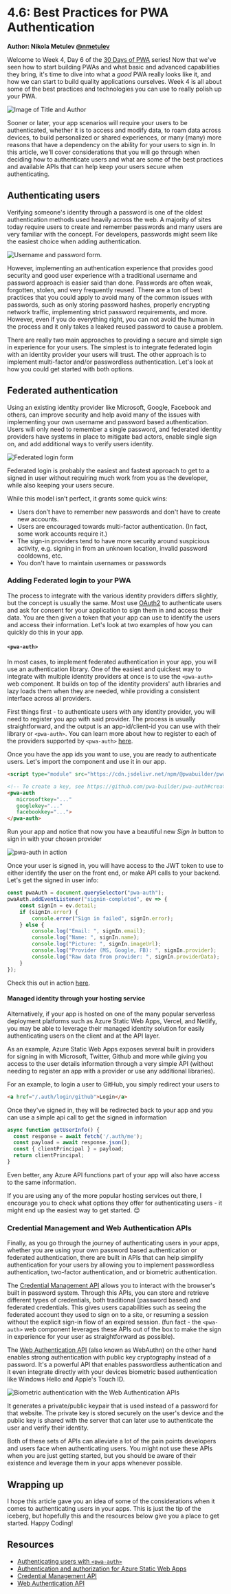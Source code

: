 # 4.6: Best Practices for PWA Authentication

**Author: Nikola Metulev [@nmetulev](https://twitter.com/nmetulev)**

Welcome to Week 4, Day 6 of the [30 Days of PWA](https://aka.ms/learn-pwa/30Days-blog) series! Now that we've seen how to start building PWAs and what basic and advanced capabilities they bring, it's time to dive into what a _good_ PWA really looks like it, and how we can start to build quality applications ourselves. Week 4 is all about some of the best practices and technologies you can use to really polish up your PWA.


![Image of Title and Author](_media/day6.png)

Sooner or later, your app scenarios will require your users to be authenticated, whether it is to access and modify data, to roam data across devices, to build personalized or shared experiences, or many (many) more reasons that have a dependency on the ability for your users to sign in. In this article, we'll cover considerations that you will go through when deciding how to authenticate users and what are some of the best practices and available APIs that can help keep your users secure when authenticating.

## Authenticating users

Verifying someone's identity through a password is one of the oldest authentication methods used heavily across the web. A majority of sites today require users to create and remember passwords and many users are very familiar with the concept. For developers, passwords might seem like the easiest choice when adding authentication. 

![Username and password form.](_media/day6-password.png)

However, implementing an authentication experience that provides good security and good user experience with a traditional username and password approach is easier said than done. Passwords are often weak, forgotten, stolen, and very frequently reused. There are a ton of best practices that you could apply to avoid many of the common issues with passwords, such as only storing password hashes, properly encrypting network traffic, implementing strict password requirements, and more. However, even if you do everything right, you can not avoid the human in the process and it only takes a leaked reused password to cause a problem. 

There are really two main approaches to providing a secure and simple sign in experience for your users. The simplest is to integrate federated login with an identity provider your users will trust. The other approach is to implement  multi-factor and/or passwordless authentication. Let's look at how you could get started with both options.

## Federated authentication

Using an existing identity provider like Microsoft, Google, Facebook and others, can improve security and help avoid many of the issues with implementing your own username and password based authentication. Users will only need to remember a single password, and federated identity providers have systems in place to mitigate bad actors, enable single sign on, and add additional ways to verify users identity. 

![Federated login form](_media/day6-federated.png)

Federated login is probably the easiest and fastest approach to get to a signed in user without requiring much work from you as the developer, while also keeping your users secure. 

While this model isn’t perfect, it grants some quick wins:

- Users don’t have to remember new passwords and don't have to create new accounts.
- Users are encouraged towards multi-factor authentication. (In fact, some work accounts require it.)
- The sign-in providers tend to have more security around suspicious activity, e.g. signing in from an unknown location, invalid password cooldowns, etc.
- You don't have to maintain usernames or passwords

### Adding Federated login to your PWA

The process to integrate with the various identity providers differs slightly, but the concept is usually the same. Most use [OAuth2](https://aka.ms/learn-pwa/30days-4.6/oauth.net/2) to authenticate users and ask for consent for your application to sign them in and access their data. You are then given a token that your app can use to identify the users and access their information. Let's look at two examples of how you can quickly do this in your app.

#### `<pwa-auth>`

In most cases, to implement federated authentication in your app, you will use an authentication library. One of the easiest and quickest way to integrate with multiple identity providers at once is to use the `<pwa-auth>` web component. It builds on top of the identity providers' auth libraries and lazy loads them when they are needed, while providing a consistent interface across all providers.

First things first - to authenticate users with any identity provider, you will need to register you app with said provider. The process is usually straightforward, and the output is an app-id/client-id you can use with their library or `<pwa-auth>`. You can learn more about how to register to each of the providers supported by `<pwa-auth>` [here](https://aka.ms/learn-pwa/30days-4.6/github.com/pwa-builder/pwa-auth).

Once you have the app ids you want to use, you are ready to authenticate users. Let's import the component and use it in our app.

```html
<script type="module" src="https://cdn.jsdelivr.net/npm/@pwabuilder/pwaauth/dist/pwa-auth.js"></script>

<!-- To create a key, see https://github.com/pwa-builder/pwa-auth#creating-keys -->
<pwa-auth
   microsoftkey="..."
   googlekey="..."
   facebookkey="...">
</pwa-auth>
```

Run your app and notice that now you have a beautiful new *Sign In* button to sign in with your chosen provider

![pwa-auth in action](_media/day6-pwa-auth.gif)

Once your user is signed in, you will have access to the JWT token to use to either identify the user on the front end, or make API calls to your backend. Let's get the signed in user info:

```js
const pwaAuth = document.querySelector("pwa-auth");
pwaAuth.addEventListener("signin-completed", ev => {
    const signIn = ev.detail;
    if (signIn.error) {
        console.error("Sign in failed", signIn.error);
    } else {
        console.log("Email: ", signIn.email);
        console.log("Name: ", signIn.name);
        console.log("Picture: ", signIn.imageUrl);
        console.log("Provider (MS, Google, FB): ", signIn.provider);
        console.log("Raw data from provider: ", signIn.providerData);
    }
});
```

Check this out in action [here](https://aka.ms/learn-pwa/30days-4.6/pwa-auth-basic.glitch.me).

#### Managed identity through your hosting service

Alternatively, if your app is hosted on one of the many popular serverless deployment platforms such as Azure Static Web Apps, Vercel, and Netlify, you may be able to leverage their managed identity solution for easily authenticating users on the client and at the API layer.

As an example, Azure Static Web Apps exposes several built in providers for signing in with Microsoft, Twitter, Github and more while giving you access to the user details information through a very simple API (without needing to register an app with a provider or use any additional libraries). 

For an example, to login a user to GitHub, you simply redirect your users to

```html
<a href="/.auth/login/github">Login</a>
```

Once they've signed in, they will be redirected back to your app and you can use a simple api call to get the signed in information

```js
async function getUserInfo() {
  const response = await fetch('/.auth/me');
  const payload = await response.json();
  const { clientPrincipal } = payload;
  return clientPrincipal;
}
```

Even better, any Azure API functions part of your app will also have access to the same information. 

If you are using any of the more popular hosting services out there, I encourage you to check what options they offer for authenticating users - it might end up the easiest way to get started. 😊
### Credential Management and Web Authentication APIs

Finally, as you go through the journey of authenticating users in your apps, whether you are using your own password based authentication or federated authentication, there are built in APIs that can help simplify authentication for your users by allowing you to implement  passwordless authentication, two-factor authentication, and or biometric authentication. 

The [Credential Management API](https://aka.ms/learn-pwa/30days-4.6/developer.mozilla.org/en-US/docs/Web/API/Credential_Management_API) allows you to interact with the browser's built in password system. Through this APIs, you can store and retrieve different types of credentials, both traditional (password based) and federated credentials. This gives users capabilities such as seeing the federated account they used to sign on to a site, or resuming a session without the explicit sign-in flow of an expired session. (fun fact - the `<pwa-auth>` web component leverages these APIs out of the box to make the sign in experience for your user as straightforward as possible).

The [Web Authentication API](https://aka.ms/learn-pwa/30days-4.6/developer.mozilla.org/docs/Web/API/Web_Authentication_API) (also known as WebAuthn) on the other hand enables strong authentication with public key cryptography instead of a password. It's a powerful API that enables passwordless authentication and it even integrate directly with your devices biometric based authentication like Windows Hello and Apple's Touch ID.


![Biometric authentication with the Web Authentication APIs](_media/day6-webauthn.gif)

It generates a private/public keypair that is used instead of a password for that website. The private key is stored securely on the user's device and the public key is shared with the server that can later use to authenticate the user and verify their identity.

Both of these sets of APIs can alleviate a lot of the pain points developers and users face when authenticating users. You might not use these APIs when you are just getting started, but you should be aware of their existence and leverage them in your apps whenever possible.

## Wrapping up
I hope this article gave you an idea of some of the considerations when it comes to authenticating users in your apps. This is just the tip of the iceberg, but hopefully this and the resources below give you a place to get started. Happy Coding!

## Resources

* [Authenticating users with `<pwa-auth>`](https://aka.ms/learn-pwa/30days-4.6/github.com/pwa-builder/pwa-auth)
* [Authentication and authorization for Azure Static Web Apps](https://aka.ms/learn-pwa/30days-4.6/docs.microsoft.com/azure/static-web-apps/authentication-authorization)
* [Credential Management API](https://aka.ms/learn-pwa/30days-4.6/developer.mozilla.org/en-US/docs/Web/API/Credential_Management_API)
* [Web Authentication API](https://aka.ms/learn-pwa/30days-4.6/developer.mozilla.org/docs/Web/API/Web_Authentication_API)
